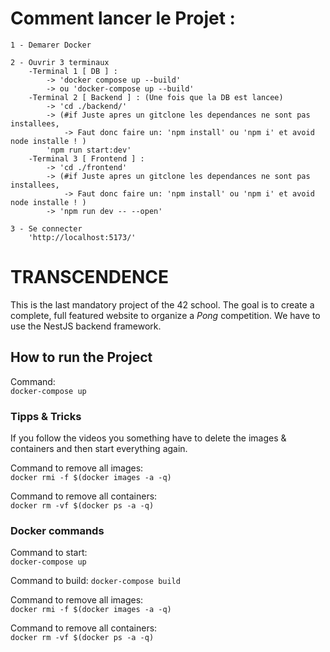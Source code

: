 # Comment lancer le Projet : 

	1 - Demarer Docker

	2 - Ouvrir 3 terminaux 
		-Terminal 1 [ DB ] :
			-> 'docker compose up --build'
			-> ou 'docker-compose up --build'
		-Terminal 2 [ Backend ] : (Une fois que la DB est lancee)
			-> 'cd ./backend/'
			-> (#if Juste apres un gitclone les dependances ne sont pas installees,
				-> Faut donc faire un: 'npm install' ou 'npm i' et avoid node installe ! )
			'npm run start:dev'
		-Terminal 3 [ Frontend ] :
			-> 'cd ./frontend'
			-> (#if Juste apres un gitclone les dependances ne sont pas installees,
				-> Faut donc faire un: 'npm install' ou 'npm i' et avoid node installe ! )
			-> 'npm run dev -- --open'

	3 - Se connecter
		'http://localhost:5173/'

	







# TRANSCENDENCE

This is the last mandatory project of the 42 school.
The goal is to create a complete, full featured website to organize a *Pong* competition.
We have to use the NestJS backend framework.

## How to run the Project
Command:  
`docker-compose up`

### Tipps & Tricks
If you follow the videos you something have to delete the images & containers and then start everything again.

Command to remove all images:  
`docker rmi -f $(docker images -a -q)`

Command to remove all containers:  
`docker rm -vf $(docker ps -a -q)`

### Docker commands

Command to start:  
`docker-compose up`

Command to build:
`docker-compose build`


Command to remove all images:  
`docker rmi -f $(docker images -a -q)`

Command to remove all containers:  
`docker rm -vf $(docker ps -a -q)`